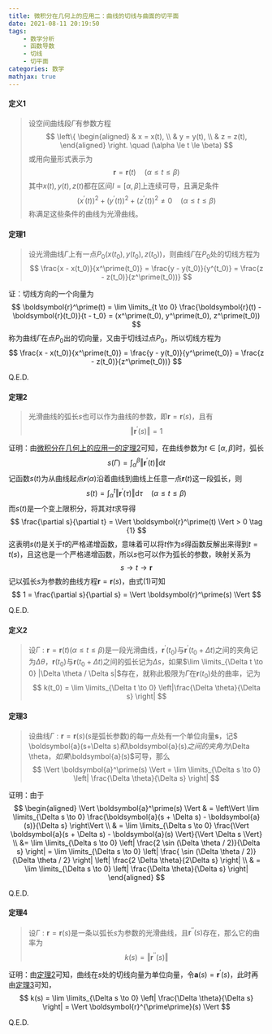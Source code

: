 ```yaml
---
title: 微积分在几何上的应用二：曲线的切线与曲面的切平面
date: 2021-08-11 20:19:50
tags:
    - 数学分析
    - 函数导数
    - 切线
    - 切平面
categories: 数学
mathjax: true
---
```


#### 定义1
> 设空间曲线段$\Gamma$有参数方程
$$
    \left\{
        \begin{aligned}
            & x = x(t), \\
            & y = y(t), \\
            & z = z(t),
        \end{aligned}
    \right.
    \quad (\alpha \le t \le \beta)
$$
或用向量形式表示为
$$
    \boldsymbol{r} = \boldsymbol{r}(t) \quad (\alpha \le t \le \beta)
$$
其中$x(t),y(t),z(t)$都在区间$I = [\alpha, \beta]$上连续可导，且满足条件
$$
    (x^\prime(t))^2 + (y^\prime(t))^2 + (z^\prime(t))^2 \ne 0 \quad (\alpha \le t \le \beta)
$$
称满足这些条件的曲线为光滑曲线。

<!--more-->

#### 定理1
> 设光滑曲线$\Gamma$上有一点$P_0(x(t_0), y(t_0), z(t_0))$，则曲线$\Gamma$在$P_0$处的切线方程为
$$
    \frac{x - x(t_0)}{x^\prime(t_0)} = \frac{y - y(t_0)}{y^(t_0)} = \frac{z - z(t_0)}{z^\prime(t_0))}
$$

证：切线方向的一个向量为
$$
    \boldsymbol{r}^\prime(t) = \lim \limits_{t \to 0} \frac{\boldsymbol{r}(t) - \boldsymbol{r}(t_0)}{t - t_0} = (x^\prime(t_0), y^\prime(t_0), z^\prime(t_0))
$$
称为曲线$\Gamma$在点$P_0$出的切向量，又由于切线过点$P_0$，所以切线方程为
$$
    \frac{x - x(t_0)}{x^\prime(t_0)} = \frac{y - y(t_0)}{y^\prime(t_0)} = \frac{z - z(t_0)}{z^\prime(t_0))}
$$

Q.E.D.

#### 定理2
> 光滑曲线的弧长$s$也可以作为曲线的参数，即$\boldsymbol{r} = \boldsymbol{r}(s)$，且有
$$
    \Vert \boldsymbol{r}^\prime(s) \Vert = 1
$$

证明：由[微积分在几何上的应用一的定理2](https://gamersover.github.io/2021/08/11/微积分在几何上的应用1/#定理2)可知，在曲线参数为$t \in [\alpha, \beta]$时，弧长
$$
    s(\Gamma) = \int_\alpha^\beta \Vert \boldsymbol{r}^{\prime}(t) \Vert \mathrm{d} t
$$
记函数$s(t)$为从曲线起点$\boldsymbol{r}(\alpha)$沿着曲线到曲线上任意一点$\boldsymbol{r}(t)$这一段弧长，则
$$
    s(t) = \int_\alpha^t \Vert \boldsymbol{r}^\prime(\tau)\Vert \mathrm{d} \tau \quad (\alpha \le t \le \beta)
$$
而$s(t)$是一个变上限积分，将其对$t$求导得
$$
    \frac{\partial s}{\partial t} = \Vert \boldsymbol{r}^\prime(t) \Vert > 0 \tag {1}
$$
这表明$s(t)$是关于$t$的严格递增函数，意味着可以将$t$作为$s$得函数反解出来得到$t = t(s)$，且这也是一个严格递增函数，所以$s$也可以作为弧长的参数，映射关系为
$$
    s \rightarrow t \rightarrow \boldsymbol{r}
$$
记以弧长$s$为参数的曲线方程$\boldsymbol{r} = \boldsymbol{r}(s)$，由式$(1)$可知
$$
   1 = \frac{\partial s}{\partial s} = \Vert \boldsymbol{r}^\prime(s) \Vert
$$

Q.E.D.


#### 定义2
> 设$\Gamma: \boldsymbol{r} = \boldsymbol{r}(t)(\alpha \le t \le \beta)$是一段光滑曲线，$\boldsymbol{r}^\prime(t_0)$与$\boldsymbol{r}^\prime(t_0 + \Delta t)$之间的夹角记为$\Delta \theta$，$\boldsymbol{r}(t_0)$与$\boldsymbol{r}(t_0 + \Delta t)$之间的弧长记为$\Delta s$，如果$\lim \limits_{\Delta t \to 0} |\Delta \theta / \Delta s|$存在，就称此极限为$\Gamma$在$\boldsymbol{r}(t_0)$处的曲率，记为
$$
    k(t_0) = \lim \limits_{\Delta t \to 0} \left|\frac{\Delta \theta}{\Delta s} \right|
$$

#### 定理3
> 设曲线$\Gamma: \boldsymbol{r} = \boldsymbol{r}(s)(s$是弧长参数$)$的每一点处有一个单位向量$\boldsymbol{s}$，记$ \boldsymbol{a}(s+\Delta s)$和$\boldsymbol{a}(s)$之间的夹角为$\Delta \theta$，如果$\boldsymbol{a}(s)$可导，那么
$$
    \Vert \boldsymbol{a}^\prime(s) \Vert = \lim \limits_{\Delta s \to 0} \left| \frac{\Delta \theta}{\Delta s} \right|
$$

证明：由于
$$
    \begin{aligned}
    \Vert \boldsymbol{a}^\prime(s) \Vert & = \left\Vert \lim \limits_{\Delta s \to 0} \frac{\boldsymbol{a}(s + \Delta s) - \boldsymbol{a}(s)}{\Delta s} \right\Vert \\
    & = \lim \limits_{\Delta s \to 0} \frac{\Vert \boldsymbol{a}(s + \Delta s) - \boldsymbol{a}(s) \Vert}{\Vert \Delta s \Vert} \\
    &= \lim \limits_{\Delta s \to 0} \left| \frac{2 \sin (\Delta \theta / 2)}{\Delta s} \right| = \lim \limits_{\Delta s \to 0} \left| \frac{ \sin (\Delta \theta / 2)}{\Delta \theta / 2} \right| \left|
    \frac{2 \Delta \theta}{2\Delta s} \right| \\
    & = \lim \limits_{\Delta s \to 0} \left| \frac{\Delta \theta}{\Delta s} \right|
    \end{aligned}
$$

Q.E.D.

#### 定理4
> 设$\Gamma: \boldsymbol{r} = \boldsymbol{r}(s)$是一条以弧长$s$为参数的光滑曲线，且$\boldsymbol{r}^{\prime\prime}(s)$存在，那么它的曲率为
$$
    k(s) = \Vert \boldsymbol{r}^{\prime\prime}(s) \Vert
$$

证明：由[定理2](https://gamersover.github.io/2021/08/11/微积分在几何上的应用2/#定理2)可知，曲线在$s$处的切线向量为单位向量，令$\boldsymbol{a}(s) = \boldsymbol{r}^\prime(s)$，此时再由[定理3](https://gamersover.github.io/2021/08/11/微积分在几何上的应用2/#定理3)可知，
$$
    k(s) = \lim \limits_{\Delta s \to 0} \left| \frac{\Delta \theta}{\Delta s} \right| = \Vert \boldsymbol{r}^{\prime\prime}(s) \Vert
$$

Q.E.D.

